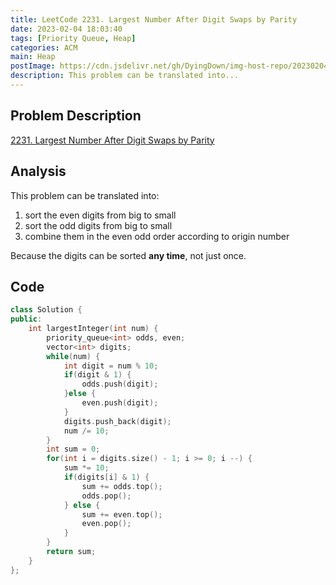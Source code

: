 ```yaml
---
title: LeetCode 2231. Largest Number After Digit Swaps by Parity
date: 2023-02-04 18:03:40
tags: [Priority Queue, Heap]
categories: ACM
main: Heap
postImage: https://cdn.jsdelivr.net/gh/DyingDown/img-host-repo/202302041812536.jpg
description: This problem can be translated into...
---
```


## Problem Description

[2231. Largest Number After Digit Swaps by Parity](https://leetcode.com/problems/largest-number-after-digit-swaps-by-parity/description/)

## Analysis

This problem can be translated into: 

1. sort the even digits from big to small
2. sort the odd digits from big to small
3. combine them in the even odd order according to origin number 

Because the digits can be sorted **any time**, not just once.

## Code

```c++
class Solution {
public:
    int largestInteger(int num) {
        priority_queue<int> odds, even;
        vector<int> digits;
        while(num) {
            int digit = num % 10;
            if(digit & 1) {
                odds.push(digit);
            }else {
                even.push(digit);
            }
            digits.push_back(digit);
            num /= 10;
        }
        int sum = 0;
        for(int i = digits.size() - 1; i >= 0; i --) {
            sum *= 10;
            if(digits[i] & 1) {
                sum += odds.top();
                odds.pop();
            } else {
                sum += even.top();
                even.pop();
            }
        }
        return sum;
    }
};
```

